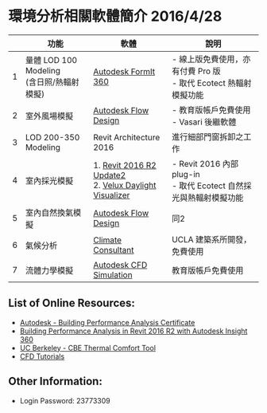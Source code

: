 # 環境分析相關軟體簡介 2016/4/28

|| 功能 | 軟體 | 說明 |
| --- | --- | --- | --- |
|1| 量體 LOD 100 Modeling <br>(含日照/熱輻射模擬) | [Autodesk FormIt 360](http://formit360.autodesk.com/) |- 線上版免費使用，亦有付費 Pro 版 <br>- 取代 Ecotect 熱輻射模擬功能|
|2| 室外風場模擬 | [Autodesk Flow Design](http://www.autodesk.com/education/free-software/flow-design) |- 教育版帳戶免費使用<br>- Vasari 後繼軟體|
|3| LOD 200-350 Modeling | Revit Architecture 2016 | 進行細部門窗拆卸之工作 |
|4| 室內採光模擬 |1. [Revit 2016 R2 Update2](https://insight360.autodesk.com/oneenergy/Landing/Download) <br>2. [Velux Daylight Visualizer](http://viz.velux.com/daylight_visualizer/download)|- Revit 2016 內部 plug-in<br>- 取代 Ecotect 自然採光與熱輻射模擬功能|
|5| 室內自然換氣模擬 | [Autodesk Flow Design](http://www.autodesk.com/education/free-software/flow-design) |同2
|6| 氣候分析 | [Climate Consultant](http://www.energy-design-tools.aud.ucla.edu/climate-consultant/request-climate-consultant.php) |UCLA 建築系所開發，免費使用|
|7| 流體力學模擬 | [Autodesk CFD Simulation](http://www.autodesk.com/education/free-software/simulation-cfd) |教育版帳戶免費使用|


## List of Online Resources:

- [Autodesk - Building Performance Analysis Certificate](http://sustainabilityworkshop.autodesk.com/bpac)
- [Building Performance Analysis in Revit 2016 R2 with Autodesk Insight 360](http://www.aecbytes.com/tipsandtricks/2015/issue76-revit.html)
- [UC Berkeley - CBE Thermal Comfort Tool](http://comfort.cbe.berkeley.edu/)
- [CFD Tutorials](http://help.autodesk.com/view/SCDSE/2016/ENU/)

## Other Information:
- Login Password: 23773309
